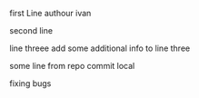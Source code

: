 first Line
authour ivan


second line 

line threee add some additional info to line three

some line from repo
commit local


fixing bugs
